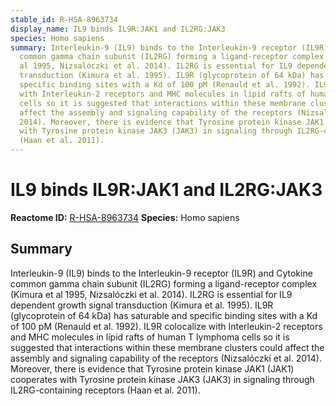 ```yaml
---
stable_id: R-HSA-8963734
display_name: IL9 binds IL9R:JAK1 and IL2RG:JAK3
species: Homo sapiens
summary: Interleukin-9 (IL9) binds to the Interleukin-9 receptor (IL9R) and Cytokine
  common gamma chain subunit (IL2RG) forming a ligand-receptor complex (Kimura et
  al 1995, Nizsalóczki et al. 2014). IL2RG is essential for IL9 dependent growth signal
  transduction (Kimura et al. 1995). IL9R (glycoprotein of 64 kDa) has saturable and
  specific binding sites with a Kd of 100 pM (Renauld et al. 1992). IL9R colocalize
  with Interleukin-2 receptors and MHC molecules in lipid rafts of human T lymphoma
  cells so it is suggested that interactions within these membrane clusters could
  affect the assembly and signaling capability of the receptors (Nizsalóczki et al.
  2014). Moreover, there is evidence that Tyrosine protein kinase JAK1 (JAK1) cooperates
  with Tyrosine protein kinase JAK3 (JAK3) in signaling through IL2RG-containing receptors
  (Haan et al. 2011).
---
```


# IL9 binds IL9R:JAK1 and IL2RG:JAK3
**Reactome ID:** [R-HSA-8963734](https://reactome.org/content/detail/R-HSA-8963734)
**Species:** Homo sapiens

## Summary

Interleukin-9 (IL9) binds to the Interleukin-9 receptor (IL9R) and Cytokine common gamma chain subunit (IL2RG) forming a ligand-receptor complex (Kimura et al 1995, Nizsalóczki et al. 2014). IL2RG is essential for IL9 dependent growth signal transduction (Kimura et al. 1995). IL9R (glycoprotein of 64 kDa) has saturable and specific binding sites with a Kd of 100 pM (Renauld et al. 1992). IL9R colocalize with Interleukin-2 receptors and MHC molecules in lipid rafts of human T lymphoma cells so it is suggested that interactions within these membrane clusters could affect the assembly and signaling capability of the receptors (Nizsalóczki et al. 2014). Moreover, there is evidence that Tyrosine protein kinase JAK1 (JAK1) cooperates with Tyrosine protein kinase JAK3 (JAK3) in signaling through IL2RG-containing receptors (Haan et al. 2011).
